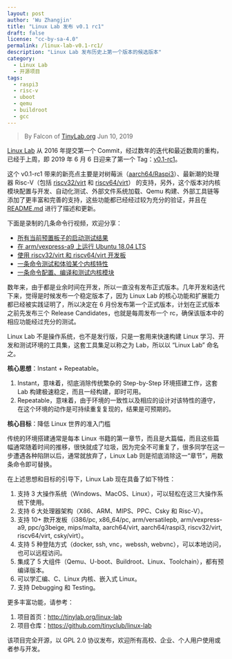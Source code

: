```yaml
---
layout: post
author: 'Wu Zhangjin'
title: "Linux Lab 发布 v0.1 rc1"
draft: false
license: "cc-by-sa-4.0"
permalink: /linux-lab-v0.1-rc1/
description: "Linux Lab 发布历史上第一个版本的候选版本"
category:
  - Linux Lab
  - 开源项目
tags:
  - raspi3
  - risc-v
  - uboot
  - qemu
  - buildroot
  - gcc
---
```


> By Falcon of [TinyLab.org][1]
> Jun 10, 2019

[Linux Lab](/linux-lab) 从 2016 年提交第一个 Commit，经过数年的迭代和最近数周的重构，已经于上周，即 2019 年 6 月 6 日迎来了第一个 Tag：[v0.1-rc1](https://github.com/tinyclub/linux-lab/commits/v0.1-rc1)。

这个 v0.1-rc1 带来的新亮点主要是对树莓派（[aarch64/Raspi3](https://github.com/tinyclub/linux-lab/tree/master/boards/aarch64/raspi3)）、最新潮的处理器 Risc-V（包括 [riscv32/virt](https://github.com/tinyclub/linux-lab/tree/master/boards/riscv32/virt) 和 [riscv64/virt](https://github.com/tinyclub/linux-lab/tree/master/boards/riscv64/virt)） 的支持，另外，这个版本对内核模块配置与开发、自动化测试、外部文件系统加载、Qemu 构建、外部工具链等添加了更丰富和完善的支持，这些功能都已经经过较为充分的验证，并且在 [README.md](https://github.com/tinyclub/linux-lab/blob/master/README.md) 进行了描述和更新。

下面是录制的几条命令行视频，欢迎分享：

- [所有当前预置板子的启动测试结果](http://showterm.io/c351abb6b1967859b7061)
- [在 arm/vexpress-a9 上运行 Ubuntu 18.04 LTS](http://showterm.io/c351abb6b1967859b7061)
- [使用 riscv32/virt 和 riscv64/virt 开发板](http://showterm.io/37ce75e5f067be2cc017f)
- [一条命令测试和体验某个内核特性](http://showterm.io/7edd2e51e291eeca59018)
- [一条命令配置、编译和测试内核模块](http://showterm.io/26b78172aa926a316668d)

数年来，由于都是业余时间在开发，所以一直没有发布正式版本。几年开发和迭代下来，觉得是时候发布一个稳定版本了，因为 Linux Lab 的核心功能和扩展能力都已经被实践证明了，所以决定在 6 月份发布第一个正式版本，计划在正式版本之前先发布三个 Release Candidates，也就是每周发布一个 rc，确保该版本中的相应功能经过充分的测试。

Linux Lab 不是操作系统，也不是发行版，只是一套用来快速构建 Linux 学习、开发和测试环境的工具集，这套工具集足以称之为 Lab，所以以 “Linux Lab” 命名之。

**核心思想**：Instant + Repeatable。

1. Instant，意味着，彻底消除传统繁杂的 Step-by-Step 环境搭建工作，这套 Lab 构建极速稳定，而且一经构建，即时可用。
2. Repeatable，意味着，由于环境的一致性以及相应的设计对该特性的遵守，在这个环境的动作是可持续重复复现的，结果是可预期的。

**核心目标**：降低 Linux 世界的准入门槛

传统的环境搭建通常是每本 Linux 书籍的第一章节，而且是大篇幅，而且这些篇幅通常随着时间的推移，很快就成了垃圾，因为完全不可重复了，很多同学在这一步遭遇各种陷阱以后，通常就放弃了，Linux Lab 则是彻底消除这一“章节”，用数条命令即可替换。

在上述思想和目标的引导下，Linux Lab 现在具备了如下特性：

1. 支持 3 大操作系统（Windows、MacOS、Linux），可以轻松在这三大操作系统下使用。
2. 支持 6 大处理器架构（X86、ARM、MIPS、PPC、Csky 和 Risc-V）。
3. 支持 10+ 款开发板（i386/pc, x86_64/pc, arm/versatilepb, arm/vexpress-a9, ppc/g3beige, mips/malta, aarch64/virt, aarch64/raspi3, riscv32/virt, riscv64/virt, csky/virt）。
4. 支持 5 种登陆方式（docker, ssh, vnc，webssh, webvnc），可以本地访问，也可以远程访问。
5. 集成了 5 大组件（Qemu、U-boot、Buildroot、Linux、Toolchain），都有预编译版本。
6. 可以学汇编、C、Linux 内核、嵌入式 Linux。
7. 支持 Debugging 和 Testing。

更多丰富功能，请参考：

1. 项目首页：<http://tinylab.org/linux-lab>
2. 项目仓库：<https://github.com/tinyclub/linux-lab>

该项目完全开源，以 GPL 2.0 协议发布，欢迎所有高校、企业、个人用户使用或者参与开发。

[1]: http://tinylab.org/
